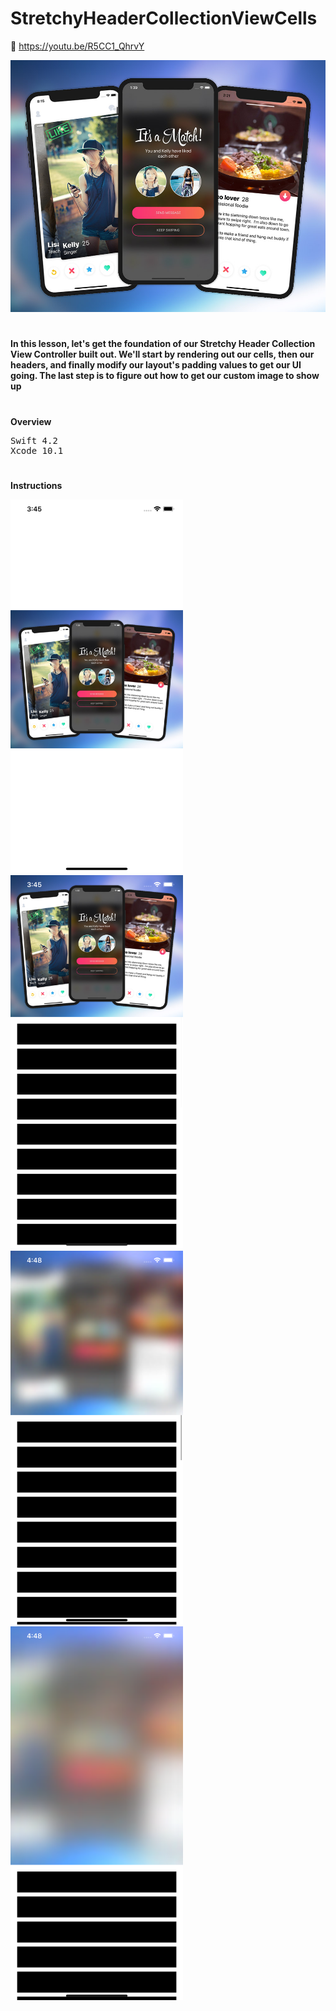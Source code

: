 # StretchyHeaderCollectionViewCells

📱 https://youtu.be/R5CC1_QhrvY

[![Watch the video](https://github.com/obadasemary/StretchyHeaderCollectionViewCells/blob/master/StretchyHeaderCollectionViewCells/SimulatorScreenShot/stretchy_header.jpg)](https://youtu.be/R5CC1_QhrvY)

<h1></h1>
<b>
In this lesson, let's get the foundation of our Stretchy Header Collection View Controller built out.  We'll start by rendering out our cells, then our headers, and finally modify our layout's padding values to get our UI going.  The last step is to figure out how to get our custom image to show up 
</b>
<h1></h1>

<b>Overview</b>
<pre>
Swift 4.2
Xcode 10.1
</pre>

<h1></h1>


<b>Instructions</b>

<img src="https://github.com/obadasemary/StretchyHeaderCollectionViewCells/blob/master/StretchyHeaderCollectionViewCells/SimulatorScreenShot/Simulator%20Screen%20Shot%20-%20iPhone%20XS%20Max%20-%202018-12-24%20at%2015.45.49.png" alt="HTML5 Icon" width="276" height="598"> <img src="https://github.com/obadasemary/StretchyHeaderCollectionViewCells/blob/master/StretchyHeaderCollectionViewCells/SimulatorScreenShot/Simulator%20Screen%20Shot%20-%20iPhone%20XS%20Max%20-%202018-12-24%20at%2015.45.52.png" alt="HTML5 Icon" width="276" height="598"> <img src="https://github.com/obadasemary/StretchyHeaderCollectionViewCells/blob/master/StretchyHeaderCollectionViewCells/SimulatorScreenShot/Simulator%20Screen%20Shot%20-%20iPhone%20XS%20Max%20-%202019-01-07%20at%2016.48.25.png" alt="HTML5 Icon" width="276" height="598"> <img src="https://github.com/obadasemary/StretchyHeaderCollectionViewCells/blob/master/StretchyHeaderCollectionViewCells/SimulatorScreenShot/Simulator%20Screen%20Shot%20-%20iPhone%20XS%20Max%20-%202019-01-07%20at%2016.48.20.png" alt="HTML5 Icon" width="276" height="598">
